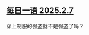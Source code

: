 <!--1738950159000-->
[每日一语 2025.2.7](https://chinadigitaltimes.net/chinese/715669.html)
------

<p>穿上制服的强盗就不是强盗了吗？</p><p><img decoding="async" src="data:image/svg+xml,%3Csvg%20xmlns='http://www.w3.org/2000/svg'%20viewBox='0%200%200%200'%3E%3C/svg%3E" alt="" data-lazy-src="https://chinadigitaltimes.net/chinese/files/2025/02/2025.2.7.jpg"><noscript><img decoding="async" src="https://chinadigitaltimes.net/chinese/files/2025/02/2025.2.7.jpg" alt=""></noscript></p><div class="addtoany_share_save_container addtoany_content addtoany_content_bottom"><div class="a2a_kit a2a_kit_size_32 addtoany_list" data-a2a-url="https://chinadigitaltimes.net/chinese/715669.html" data-a2a-title="每日一语 2025.2.7"><a class="a2a_button_facebook" href="https://www.addtoany.com/add_to/facebook?linkurl=https%3A%2F%2Fchinadigitaltimes.net%2Fchinese%2F715669.html&amp;linkname=%E6%AF%8F%E6%97%A5%E4%B8%80%E8%AF%AD%202025.2.7" title="Facebook" rel="nofollow noopener" target="_blank"></a><a class="a2a_button_twitter" href="https://www.addtoany.com/add_to/twitter?linkurl=https%3A%2F%2Fchinadigitaltimes.net%2Fchinese%2F715669.html&amp;linkname=%E6%AF%8F%E6%97%A5%E4%B8%80%E8%AF%AD%202025.2.7" title="Twitter" rel="nofollow noopener" target="_blank"></a><a class="a2a_button_telegram" href="https://www.addtoany.com/add_to/telegram?linkurl=https%3A%2F%2Fchinadigitaltimes.net%2Fchinese%2F715669.html&amp;linkname=%E6%AF%8F%E6%97%A5%E4%B8%80%E8%AF%AD%202025.2.7" title="Telegram" rel="nofollow noopener" target="_blank"></a><a class="a2a_button_reddit" href="https://www.addtoany.com/add_to/reddit?linkurl=https%3A%2F%2Fchinadigitaltimes.net%2Fchinese%2F715669.html&amp;linkname=%E6%AF%8F%E6%97%A5%E4%B8%80%E8%AF%AD%202025.2.7" title="Reddit" rel="nofollow noopener" target="_blank"></a><a class="a2a_button_whatsapp" href="https://www.addtoany.com/add_to/whatsapp?linkurl=https%3A%2F%2Fchinadigitaltimes.net%2Fchinese%2F715669.html&amp;linkname=%E6%AF%8F%E6%97%A5%E4%B8%80%E8%AF%AD%202025.2.7" title="WhatsApp" rel="nofollow noopener" target="_blank"></a><a class="a2a_button_email" href="https://www.addtoany.com/add_to/email?linkurl=https%3A%2F%2Fchinadigitaltimes.net%2Fchinese%2F715669.html&amp;linkname=%E6%AF%8F%E6%97%A5%E4%B8%80%E8%AF%AD%202025.2.7" title="Email" rel="nofollow noopener" target="_blank"></a><a class="a2a_button_copy_link" href="https://www.addtoany.com/add_to/copy_link?linkurl=https%3A%2F%2Fchinadigitaltimes.net%2Fchinese%2F715669.html&amp;linkname=%E6%AF%8F%E6%97%A5%E4%B8%80%E8%AF%AD%202025.2.7" title="Copy Link" rel="nofollow noopener" target="_blank"></a><a class="a2a_dd addtoany_share_save addtoany_share" href="https://www.addtoany.com/share"></a></div></div>

